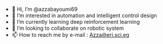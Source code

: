 - 👋 Hi, I’m @azzabayoumi69
- 👀 I’m interested in automation and intelligent control design 
- 🌱 I’m currently learning deep reinforcement learning
- 💞️ I’m looking to collaborate on robotic system 
- 📫 How to reach me by e-mail : Azza@eri.sci.eg

<!---
azzabayoumi69/azzabayoumi69 is a ✨ special ✨ repository because its `README.md` (this file) appears on your GitHub profile.
You can click the Preview link to take a look at your changes.
--->
